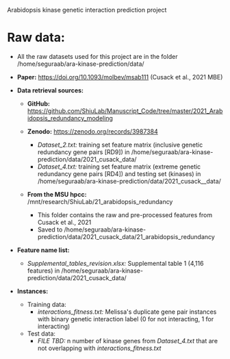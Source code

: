 Arabidopsis kinase genetic interaction prediction project

# Raw data:
* All the raw datasets used for this project are in the folder /home/seguraab/ara-kinase-prediction/data/

* __Paper:__ https://doi.org/10.1093/molbev/msab111 (Cusack et al., 2021 MBE)  

* __Data retrieval sources:__
    * __GitHub:__ https://github.com/ShiuLab/Manuscript_Code/tree/master/2021_Arabidopsis_redundancy_modeling  
    
    * __Zenodo:__ https://zenodo.org/records/3987384  
        * *Dataset_2.txt:* training set feature matrix (inclusive genetic redundancy gene pairs [RD9]) in /home/seguraab/ara-kinase-prediction/data/2021_cusack_data/  
        * *Dataset_4.txt:* training set feature matrix (extreme genetic redundancy gene pairs [RD4]) and testing set (kinases) in /home/seguraab/ara-kinase-prediction/data/2021_cusack__data/  
    
    * __From the MSU hpcc:__ /mnt/research/ShiuLab/21_arabidopsis_redundancy
        * This folder contains the raw and pre-processed features from Cusack et al., 2021
        * Saved to /home/seguraab/ara-kinase-prediction/data/2021_cusack_data/21_arabidopsis_redundancy

* __Feature name list:__ 
    * *Supplemental_tables_revision.xlsx:* Supplemental table 1 (4,116 features) in /home/seguraab/ara-kinase-prediction/data/2021_cusack_data/

* __Instances:__  
    * Training data: 
        * *interactions_fitness.txt:* Melissa's duplicate gene pair instances with binary genetic interaction label (0 for not interacting, 1 for interacting)
    * Test data: 
        * *FILE TBD:* n number of kinase genes from *Dataset_4.txt* that are not overlapping with *interactions_fitness.txt*




